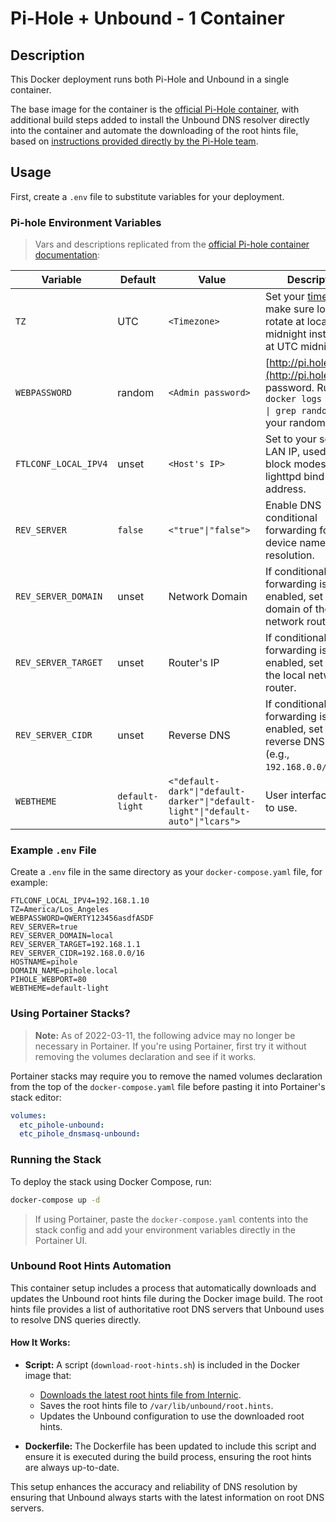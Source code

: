 # Pi-Hole + Unbound - 1 Container

## Description

This Docker deployment runs both Pi-Hole and Unbound in a single container.

The base image for the container is the [official Pi-Hole container](https://hub.docker.com/r/pihole/pihole), with additional build steps added to install the Unbound DNS resolver directly into the container and automate the downloading of the root hints file, based on [instructions provided directly by the Pi-Hole team](https://docs.pi-hole.net/guides/unbound/).

## Usage

First, create a `.env` file to substitute variables for your deployment.

### Pi-hole Environment Variables

> Vars and descriptions replicated from the [official Pi-hole container documentation](https://github.com/pi-hole/docker-pi-hole/#environment-variables):

| Variable | Default | Value | Description |
| -------- | ------- | ----- | ----------- |
| `TZ` | UTC | `<Timezone>` | Set your [timezone](https://en.wikipedia.org/wiki/List_of_tz_database_time_zones) to make sure logs rotate at local midnight instead of at UTC midnight. |
| `WEBPASSWORD` | random | `<Admin password>` | [http://pi.hole/admin](http://pi.hole/admin) password. Run `docker logs pihole \| grep random` to find your random pass. |
| `FTLCONF_LOCAL_IPV4` | unset | `<Host's IP>` | Set to your server's LAN IP, used by web block modes and lighttpd bind address. |
| `REV_SERVER` | `false` | `<"true"\|"false">` | Enable DNS conditional forwarding for device name resolution. |
| `REV_SERVER_DOMAIN` | unset | Network Domain | If conditional forwarding is enabled, set the domain of the local network router. |
| `REV_SERVER_TARGET` | unset | Router's IP | If conditional forwarding is enabled, set the IP of the local network router. |
| `REV_SERVER_CIDR` | unset | Reverse DNS | If conditional forwarding is enabled, set the reverse DNS zone (e.g., `192.168.0.0/24`). |
| `WEBTHEME` | `default-light` | `<"default-dark"\|"default-darker"\|"default-light"\|"default-auto"\|"lcars">` | User interface theme to use. |

### Example `.env` File

Create a `.env` file in the same directory as your `docker-compose.yaml` file, for example:

```env
FTLCONF_LOCAL_IPV4=192.168.1.10
TZ=America/Los_Angeles
WEBPASSWORD=QWERTY123456asdfASDF
REV_SERVER=true
REV_SERVER_DOMAIN=local
REV_SERVER_TARGET=192.168.1.1
REV_SERVER_CIDR=192.168.0.0/16
HOSTNAME=pihole
DOMAIN_NAME=pihole.local
PIHOLE_WEBPORT=80
WEBTHEME=default-light
```

### Using Portainer Stacks?

> **Note:** As of 2022-03-11, the following advice may no longer be necessary in Portainer. If you're using Portainer, first try it without removing the volumes declaration and see if it works.

Portainer stacks may require you to remove the named volumes declaration from the top of the `docker-compose.yaml` file before pasting it into Portainer's stack editor:

```yaml
volumes:
  etc_pihole-unbound:
  etc_pihole_dnsmasq-unbound:
```

### Running the Stack

To deploy the stack using Docker Compose, run:

```bash
docker-compose up -d
```

> If using Portainer, paste the `docker-compose.yaml` contents into the stack config and add your environment variables directly in the Portainer UI.

### Unbound Root Hints Automation

This container setup includes a process that automatically downloads and updates the Unbound root hints file during the Docker image build. The root hints file provides a list of authoritative root DNS servers that Unbound uses to resolve DNS queries directly.

#### How It Works:

- **Script:** A script (`download-root-hints.sh`) is included in the Docker image that:
  - [Downloads the latest root hints file from Internic](https://www.internic.net/domain/named.cache).
  - Saves the root hints file to `/var/lib/unbound/root.hints`.
  - Updates the Unbound configuration to use the downloaded root hints.

- **Dockerfile:** The Dockerfile has been updated to include this script and ensure it is executed during the build process, ensuring the root hints are always up-to-date.

This setup enhances the accuracy and reliability of DNS resolution by ensuring that Unbound always starts with the latest information on root DNS servers.
